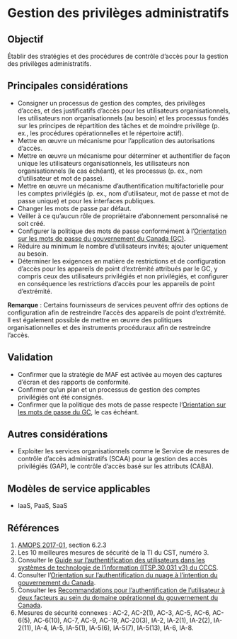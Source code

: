 # Gestion des privilèges administratifs

## Objectif

Établir des stratégies et des procédures de contrôle d’accès pour la gestion des privilèges administratifs.

## Principales considérations

* Consigner un processus de gestion des comptes, des privilèges d’accès, et des justificatifs d’accès pour les utilisateurs organisationnels, les utilisateurs non organisationnels (au besoin) et les processus fondés sur les principes de répartition des tâches et de moindre privilège (p. ex., les procédures opérationnelles et le répertoire actif).
* Mettre en œuvre un mécanisme pour l’application des autorisations d’accès.
* Mettre en œuvre un mécanisme pour déterminer et authentifier de façon unique les utilisateurs organisationnels, les utilisateurs non organisationnels (le cas échéant), et les processus (p. ex., nom d’utilisateur et mot de passe).
* Mettre en œuvre un mécanisme d’authentification multifactorielle pour les comptes privilégiés (p. ex., nom d’utilisateur, mot de passe et mot de passe unique) et pour les interfaces publiques.
* Changer les mots de passe par défaut.
* Veiller à ce qu’aucun rôle de propriétaire d’abonnement personnalisé ne soit créé.
* Configurer la politique des mots de passe conformément à l’[Orientation sur les mots de passe du gouvernement du Canada (GC)](https://www.canada.ca/fr/gouvernement/systeme/gouvernement-numerique/securite-confidentialite-ligne/orientation-sur-mots-passe.html).
* Réduire au minimum le nombre d’utilisateurs invités; ajouter uniquement au besoin.
* Déterminer les exigences en matière de restrictions et de configuration d’accès pour les appareils de point d’extrémité attribués par le GC, y compris ceux des utilisateurs privilégiés et non privilégiés, et configurer en conséquence les restrictions d’accès pour les appareils de point d’extrémité.

**Remarque** : Certains fournisseurs de services peuvent offrir des options de configuration afin de restreindre l’accès des appareils de point d’extrémité. Il est également possible de mettre en œuvre des politiques organisationnelles et des instruments procéduraux afin de restreindre l’accès.

## Validation

* Confirmer que la stratégie de MAF est activée au moyen des captures d’écran et des rapports de conformité.
* Confirmer qu’un plan et un processus de gestion des comptes privilégiés ont été consignés.
* Confirmer que la politique des mots de passe respecte l’[Orientation sur les mots de passe du GC](https://www.canada.ca/fr/gouvernement/systeme/gouvernement-numerique/securite-confidentialite-ligne/orientation-sur-mots-passe.html), le cas échéant.

## Autres considérations

* Exploiter les services organisationnels comme le Service de mesures de contrôle d’accès administratifs (SCAA) pour la gestion des accès privilégiés (GAP), le contrôle d’accès basé sur les attributs (CABA).

## Modèles de service applicables

* IaaS, PaaS, SaaS

## Références

1. [AMOPS 2017-01](https://www.canada.ca/fr/gouvernement/systeme/gouvernement-numerique/innovations-gouvernementales-numeriques/services-informatique-nuage/orientation-utilisation-securisee-services-commerciaux-informatique-nuage-amops.html), section 6.2.3
2. Les 10 meilleures mesures de sécurité de la TI du CST, numéro 3.
3. Consulter le [Guide sur l’authentification des utilisateurs dans les systèmes de technologie de l’information (ITSP.30.031 v3) du CCCS](https://cyber.gc.ca/fr/orientation/guide-sur-lauthentification-des-utilisateurs-dans-les-systemes-de-technologie-de).
4. Consulter l’[Orientation sur l’authentification du nuage à l’intention du gouvernement du Canada](https://intranet.canada.ca/wg-tg/cagc-angc-eng.asp).
5. Consulter les [Recommandations pour l’authentification de l’utilisateur à deux facteurs au sein du domaine opérationnel du gouvernement du Canada](https://intranet.canada.ca/wg-tg/rtua-rafu-eng.asp).
6. Mesures de sécurité connexes : AC-2, AC-2(1), AC-3, AC-5, AC-6, AC-6(5), AC-6(10), AC-7, AC-9, AC-19, AC-20(3), IA-2, IA-2(1), IA-2(2), IA-2(11), IA-4, IA-5, IA-5(1), IA-5(6), IA-5(7), IA-5(13), IA-6, IA-8.
